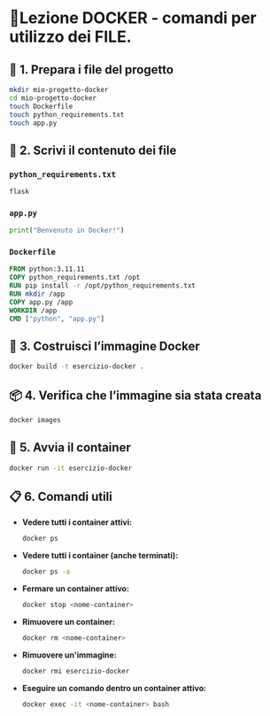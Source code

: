 # 🐳Lezione DOCKER - comandi per utilizzo dei FILE.


## 🔧 1. Prepara i file del progetto

```bash
mkdir mio-progetto-docker
cd mio-progetto-docker
touch Dockerfile
touch python_requirements.txt
touch app.py
```

## 📝 2. Scrivi il contenuto dei file

### `python_requirements.txt`

```txt
flask
```

### `app.py`

```python
print("Benvenuto in Docker!")
```

### `Dockerfile`

```Dockerfile
FROM python:3.11.11
COPY python_requirements.txt /opt
RUN pip install -r /opt/python_requirements.txt
RUN mkdir /app
COPY app.py /app
WORKDIR /app
CMD ["python", "app.py"]
```

## 🔨 3. Costruisci l’immagine Docker

```bash
docker build -t esercizio-docker .
```

## 📦 4. Verifica che l’immagine sia stata creata

```bash
docker images
```

## 🚀 5. Avvia il container

```bash
docker run -it esercizio-docker
```

## 📋 6. Comandi utili

- **Vedere tutti i container attivi:**
  ```bash
  docker ps
  ```

- **Vedere tutti i container (anche terminati):**
  ```bash
  docker ps -a
  ```

- **Fermare un container attivo:**
  ```bash
  docker stop <nome-container>
  ```

- **Rimuovere un container:**
  ```bash
  docker rm <nome-container>
  ```

- **Rimuovere un'immagine:**
  ```bash
  docker rmi esercizio-docker
  ```

- **Eseguire un comando dentro un container attivo:**
  ```bash
  docker exec -it <nome-container> bash
  ```
